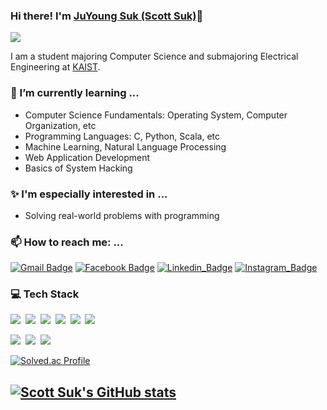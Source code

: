 ### Hi there! I'm [JuYoung Suk (Scott Suk)](https://scottsuk0306.github.io/)👋
![](https://komarev.com/ghpvc/?username=scottsuk0306)

I am a student majoring Computer Science and submajoring Electrical Engineering at [KAIST](https://www.kaist.ac.kr/en/).

### 🌱 I’m currently learning ...
- Computer Science Fundamentals: Operating System, Computer Organization, etc
- Programming Languages: C, Python, Scala, etc
- Machine Learning, Natural Language Processing
- Web Application Development
- Basics of System Hacking

### ✨ I'm especially interested in ...
- Solving real-world problems with programming

### 📫 How to reach me: ...
[![Gmail Badge](https://img.shields.io/badge/Gmail-D14836?style=for-the-badge&logo=gmail&logoColor=white)](mailto:scottsuk0306@gmail.com) [![Facebook Badge](https://img.shields.io/badge/Facebook-1877F2?style=for-the-badge&logo=facebook&logoColor=white)](https://www.facebook.com/profile.php?id=100010340626983) [![Linkedin_Badge](https://img.shields.io/badge/LinkedIn-0077B5?style=for-the-badge&logo=linkedin&logoColor=white)](https://www.linkedin.com/in/%EC%A3%BC%EC%98%81-%EC%84%9D-b5175a192/) [![Instagram_Badge](https://img.shields.io/badge/Instagram-E4405F?style=for-the-badge&logo=instagram&logoColor=white)](https://www.instagram.com/scottsukjuyoung/) 

### 💻 Tech Stack
<p>
  <img src="https://img.shields.io/badge/C-A8B9CC?style=flat-square&logo=c&logoColor=white"/></a>&nbsp
  <img src="https://img.shields.io/badge/C++-00599C?style=flat-square&logo=c%2B%2B&logoColor=white"/></a>&nbsp
  <img src="https://img.shields.io/badge/Python-3776AB?style=flat-square&logo=Python&logoColor=white"/></a>&nbsp
  <img src="https://img.shields.io/badge/Javascript-F7DF1E?style=flat-square&logo=javascript&logoColor=white"/></a>&nbsp
  <img src="https://img.shields.io/badge/HTML-E34F26?style=flat-square&logo=html5&logoColor=white"/></a>&nbsp
  <img src="https://img.shields.io/badge/CSS-1572B6?style=flat-square&logo=css3&logoColor=white"/></a>&nbsp
</p>
<p>
  <img src="https://img.shields.io/badge/React-61DAFB?style=flat-square&logo=react&logoColor=white"/></a>&nbsp  
  <img src="https://img.shields.io/badge/MySQL-4479A1?style=flat-square&logo=mysql&logoColor=white"/></a>&nbsp
  <img src="https://img.shields.io/badge/GCP-4285F4?style=flat-square&logo=google-cloud&logoColor=white"/></a>&nbsp
</p>

[![Solved.ac
Profile](http://mazassumnida.wtf/api/v2/generate_badge?boj=scottsuk0306)](https://solved.ac/scottsuk0306)

## [![Scott Suk's GitHub stats](https://github-readme-stats.vercel.app/api?username=scottsuk0306)](https://github.com/anuraghazra/github-readme-stats)
